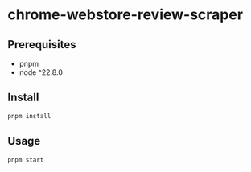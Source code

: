# chrome-webstore-review-scraper

## Prerequisites

- pnpm
- node ^22.8.0

## Install

```bash
pnpm install
```

## Usage

```bash
pnpm start
```
